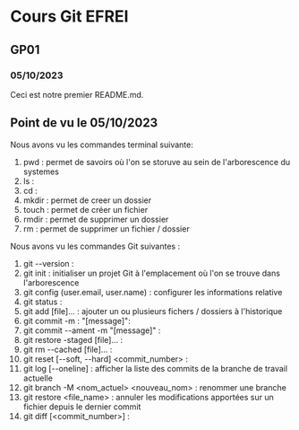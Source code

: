 # Cours Git EFREI
## GP01
### 05/10/2023

Ceci est notre premier README.md.

## Point de vu le 05/10/2023
Nous avons vu les commandes terminal suivante:

1. pwd : permet de savoirs où l'on se storuve au sein de l'arborescence du systemes
2. ls :
3. cd :
4. mkdir : permet de creer un dossier
5. touch : permet de créer un fichier
6. rmdir : permet de supprimer un dossier
7. rm : permet de supprimer un fichier / dossier

Nous avons vu les commandes Git suivantes :
1. git --version :
2. git init : initialiser un projet Git à l'emplacement où l'on se trouve dans l'arborescence
3. git config (user.email, user.name) : configurer les informations relative
4. git status :
5. git add [file]... : ajouter un ou plusieurs fichers / dossiers à l'historique
6. git commit -m : "[message]":
7. git commit --ament -m "[message]" :
8. git restore -staged [file]... :
9. git rm --cached [file]... :
10. git reset [--soft, --hard] <commit_number> :
11. git log [--oneline] : afficher la liste des commits de la branche de travail actuelle
12. git branch -M <nom_actuel> <nouveau_nom> : renommer une branche
13. git restore <file_name> : annuler les modifications apportées sur un fichier depuis le dernier commit
14. git diff [<commit_number>] :